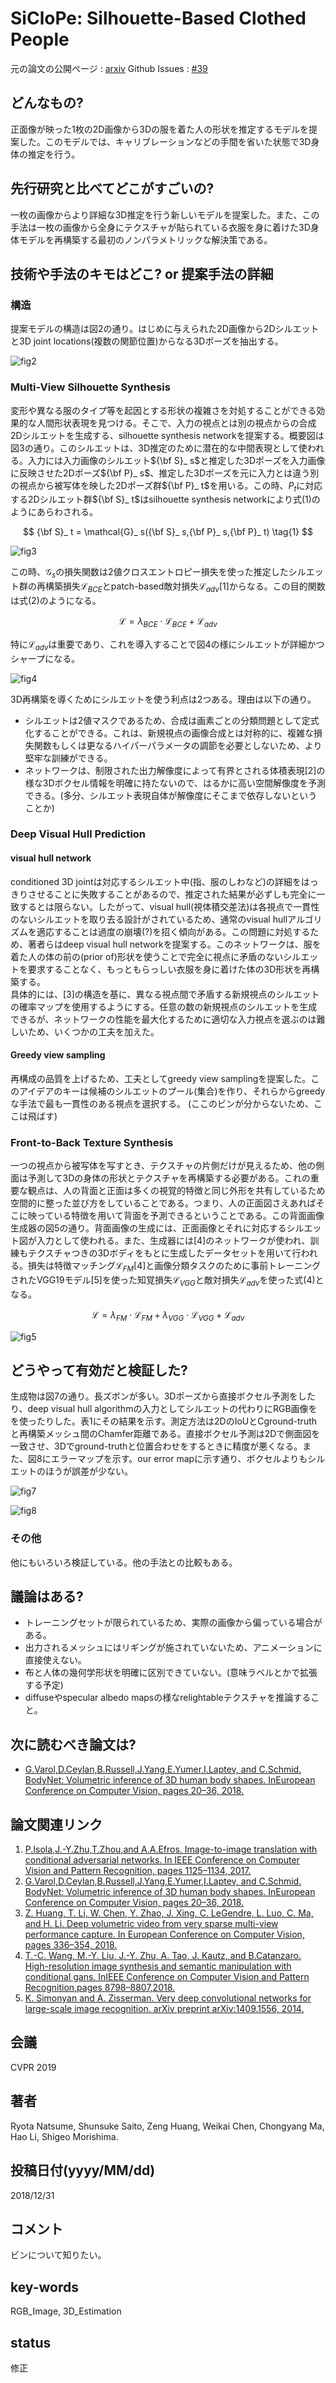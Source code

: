# SiCloPe: Silhouette-Based Clothed People

元の論文の公開ページ : [arxiv](https://arxiv.org/abs/1901.00049)
Github Issues : [#39](https://github.com/Obarads/obarads.github.io/issues/39)

## どんなもの?
正面像が映った1枚の2D画像から3Dの服を着た人の形状を推定するモデルを提案した。このモデルでは、キャリブレーションなどの手間を省いた状態で3D身体の推定を行う。

## 先行研究と比べてどこがすごいの?
一枚の画像からより詳細な3D推定を行う新しいモデルを提案した。また、この手法は一枚の画像から全身にテクスチャが貼られている衣服を身に着けた3D身体モデルを再構築する最初のノンパラメトリックな解決策である。

## 技術や手法のキモはどこ? or 提案手法の詳細
### 構造
提案モデルの構造は図2の通り。はじめに与えられた2D画像から2Dシルエットと3D joint locations(複数の関節位置)からなる3Dポーズを抽出する。

![fig2](img/SSCP/fig2.png)

### Multi-View Silhouette Synthesis
変形や異なる服のタイプ等を起因とする形状の複雑さを対処することができる効果的な人間形状表現を見つける。そこで、入力の視点とは別の視点からの合成2Dシルエットを生成する、silhouette synthesis networkを提案する。概要図は図3の通り。このシルエットは、3D推定のために潜在的な中間表現として使われる。入力には入力画像のシルエット${\bf S}_ s$と推定した3Dポーズを入力画像に反映させた2Dポーズ${\bf P}_ s$、推定した3Dポーズを元に入力とは違う別の視点から被写体を映した2Dポーズ群${\bf P}_ t$を用いる。この時、$P_ t$に対応する2Dシルエット群${\bf S}_ t$はsilhouette synthesis networkにより式(1)のようにあらわされる。

$$
{\bf S}_ t = \mathcal{G}_ s({\bf S}_ s,{\bf P}_ s,{\bf P}_ t) \tag{1}
$$

![fig3](img/SSCP/fig3.png)

この時、$\mathcal{G}_ s$の損失関数は2値クロスエントロピー損失を使った推定したシルエット群の再構築損失$\mathcal{L}_ {BCE}$とpatch-based敵対損失$\mathcal{L}_ {adv}$[1]からなる。この目的関数は式(2)のようになる。

$$
\mathcal{L}=\lambda_ {BCE}\cdot \mathcal{L}_ {BCE}+\mathcal{L}_ {adv} \tag{2}
$$

特に$\mathcal{L}_ {adv}$は重要であり、これを導入することで図4の様にシルエットが詳細かつシャープになる。

![fig4](img/SSCP/fig4.png)

3D再構築を導くためにシルエットを使う利点は2つある。理由は以下の通り。

- シルエットは2値マスクであるため、合成は画素ごとの分類問題として定式化することができる。これは、新規視点の画像合成とは対称的に、複雑な損失関数もしくは更なるハイパーパラメータの調節を必要としないため、より堅牢な訓練ができる。
- ネットワークは、制限された出力解像度によって有界とされる体積表現[2]の様な3Dボクセル情報を明確に持たないので、はるかに高い空間解像度を予測できる。(多分、シルエット表現自体が解像度にそこまで依存しないということか)

### Deep Visual Hull Prediction
#### visual hull network
conditioned 3D jointは対応するシルエット中(指、服のしわなど)の詳細をはっきりさせることに失敗することがあるので、推定された結果が必ずしも完全に一致するとは限らない。したがって、visual hull(視体積交差法)は各視点で一貫性のないシルエットを取り去る設計がされているため、通常のvisual hullアルゴリズムを適応することは過度の崩壊(?)を招く傾向がある。この問題に対処するため、著者らはdeep visual hull networkを提案する。このネットワークは、服を着た人の体の前の(prior of)形状を使うことで完全に視点に矛盾のないシルエットを要求することなく、もっともらっしい衣服を身に着けた体の3D形状を再構築する。  
具体的には、[3]の構造を基に、異なる視点間で矛盾する新規視点のシルエットの確率マップを使用するようにする。任意の数の新規視点のシルエットを生成できるが、ネットワークの性能を最大化するために適切な入力視点を選ぶのは難しいため、いくつかの工夫を加えた。

#### Greedy view sampling
再構成の品質を上げるため、工夫としてgreedy view samplingを提案した。このアイデアのキーは候補のシルエットのプール(集合)を作り、それらからgreedyな手法で最も一貫性のある視点を選択する。
(ここのビンが分からないため、ここは飛ばす)

### Front-to-Back Texture Synthesis
一つの視点から被写体を写すとき、テクスチャの片側だけが見えるため、他の側面は予測して3Dの身体の形状とテクスチャを再構築する必要がある。これの重要な観点は、人の背面と正面は多くの視覚的特徴と同じ外形を共有しているため空間的に整った並び方をしていることである。つまり、人の正面図さえあればそこに映っている特徴を用いて背面を予測できるということである。この背面画像生成器の図5の通り。背面画像の生成には、正面画像とそれに対応するシルエット図が入力として使われる。また、生成器には[4]のネットワークが使われ、訓練もテクスチャつきの3Dボディをもとに生成したデータセットを用いて行われる。損失は特徴マッチング$\mathcal{L}_ {FM}$[4]と画像分類タスクのために事前トレーニングされたVGG19モデル[5]を使った知覚損失$\mathcal{L}_ {VGG}$と敵対損失$\mathcal{L}_ {adv}$を使った式(4)となる。

$$
\mathcal{L}=\lambda_ {FM} \cdot \mathcal{L}_ {FM} + \lambda_ {VGG} \cdot \mathcal{L}_ {VGG} + \mathcal{L}_ {adv} \tag{4}
$$

![fig5](img/SSCP/fig5.png)

## どうやって有効だと検証した?
生成物は図7の通り。長ズボンが多い。3Dポーズから直接ボクセル予測をしたり、deep visual hull algorithmの入力としてシルエットの代わりにRGB画像をを使ったりした。表1にその結果を示す。測定方法は2DのIoUとCground-truthと再構築メッシュ間のChamfer距離である。直接ボクセル予測は2Dで側面図を一致させ、3Dでground-truthと位置合わせをするときに精度が悪くなる。また、図8にエラーマップを示す。our error mapに示す通り、ボクセルよりもシルエットのほうが誤差が少ない。

![fig7](img/SSCP/fig7.png)

![fig8](img/SSCP/fig8.png)

### その他
他にもいろいろ検証している。他の手法との比較もある。

## 議論はある?
- トレーニングセットが限られているため、実際の画像から偏っている場合がある。
- 出力されるメッシュにはリギングが施されていないため、アニメーションに直接使えない。
- 布と人体の幾何学形状を明確に区別できていない。(意味ラベルとかで拡張する予定)
- diffuseやspecular albedo mapsの様なrelightableテクスチャを推論すること。

## 次に読むべき論文は?
- [G.Varol,D.Ceylan,B.Russell,J.Yang,E.Yumer,I.Laptev, and C.Schmid. BodyNet: Volumetric inference of 3D human body shapes. InEuropean Conference on Computer Vision, pages 20–36, 2018.](https://arxiv.org/abs/1804.04875)

## 論文関連リンク
1. [P.Isola,J.-Y.Zhu,T.Zhou,and A.A.Efros. Image-to-image translation with conditional adversarial networks. In IEEE Conference on Computer Vision and Pattern Recognition, pages 1125–1134, 2017.](https://arxiv.org/abs/1611.07004)
2. [G.Varol,D.Ceylan,B.Russell,J.Yang,E.Yumer,I.Laptev, and C.Schmid. BodyNet: Volumetric inference of 3D human body shapes. InEuropean Conference on Computer Vision, pages 20–36, 2018.](https://arxiv.org/abs/1804.04875)
3. [Z. Huang, T. Li, W. Chen, Y. Zhao, J. Xing, C. LeGendre, L. Luo, C. Ma, and H. Li. Deep volumetric video from very sparse multi-view performance capture. In European Conference on Computer Vision, pages 336–354, 2018.](http://openaccess.thecvf.com/content_ECCV_2018/papers/Zeng_Huang_Deep_Volumetric_Video_ECCV_2018_paper.pdf)
4. [T.-C. Wang, M.-Y. Liu, J.-Y. Zhu, A. Tao, J. Kautz, and B.Catanzaro. High-resolution image synthesis and semantic manipulation with conditional gans. InIEEE Conference on Computer Vision and Pattern Recognition,pages 8798–8807,2018.](https://arxiv.org/abs/1711.11585)
5. [K. Simonyan and A. Zisserman. Very deep convolutional networks for large-scale image recognition. arXiv preprint arXiv:1409.1556, 2014.](https://arxiv.org/abs/1409.1556)

## 会議
CVPR 2019

## 著者
Ryota Natsume, Shunsuke Saito, Zeng Huang, Weikai Chen, Chongyang Ma, Hao Li, Shigeo Morishima.

## 投稿日付(yyyy/MM/dd)
2018/12/31

## コメント
ビンについて知りたい。

## key-words
RGB_Image, 3D_Estimation

## status
修正